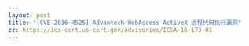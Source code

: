 ```yaml
---
layout: post
title: "[CVE-2016-4525] Advantech WebAccess ActiveX 远程代码执行漏洞"
zz: https://ics-cert.us-cert.gov/advisories/ICSA-16-173-01
---
```

